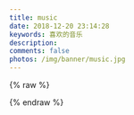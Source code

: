 ```yaml
---
title: music
date: 2018-12-20 23:14:28
keywords: 喜欢的音乐
description: 
comments: false
photos: /img/banner/music.jpg
---
```

{% raw %}
<meting-js
  server="netease"
  type="playlist"
  id="2731690811"
  mutex="true">
</meting-js>

<meting-js
  server="netease"
  type="playlist"
  id="419239189"
  mutex="true">
</meting-js>
{% endraw %}